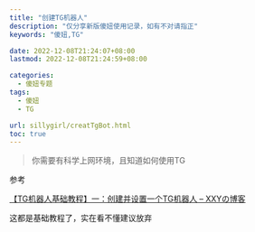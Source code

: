 ```yaml
---
title: "创建TG机器人"
description: "仅分享新版傻妞使用记录，如有不对请指正"
keywords: "傻妞,TG"

date: 2022-12-08T21:24:07+08:00
lastmod: 2022-12-08T21:24:59+08:00

categories:
  - 傻妞专题
tags:
  - 傻妞
  - TG

url: sillygirl/creatTgBot.html
toc: true
---
```

> 你需要有科学上网环境，且知道如何使用TG

参考 

[【TG机器人基础教程】一：创建并设置一个TG机器人 – XXYの博客](https://blog.xuxiny.top/index.php/2022/04/02/667/)

这都是基础教程了，实在看不懂建议放弃